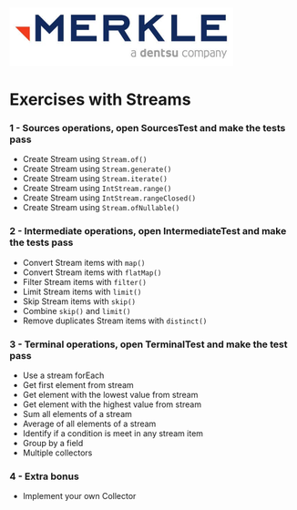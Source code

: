 ![Merkle](merkle-logo.png "Merkle")

# Exercises with Streams

### 1 - Sources operations, open SourcesTest and make the tests pass
- Create Stream using `Stream.of()`
- Create Stream using `Stream.generate()`
- Create Stream using `Stream.iterate()`
- Create Stream using `IntStream.range()`
- Create Stream using `IntStream.rangeClosed()`
- Create Stream using `Stream.ofNullable()`

### 2 - Intermediate operations, open IntermediateTest and make the tests pass
- Convert Stream items with `map()`
- Convert Stream items with `flatMap()`
- Filter Stream items with `filter()`
- Limit Stream items with `limit()`
- Skip Stream items with `skip()`
- Combine `skip()` and `limit()`
- Remove duplicates Stream items with `distinct()`

### 3 - Terminal operations, open TerminalTest and make the test pass
- Use a stream forEach
- Get first element from stream
- Get element with the lowest value from stream
- Get element with the highest value from stream
- Sum all elements of a stream
- Average of all elements of a stream
- Identify if a condition is meet in any stream item
- Group by a field
- Multiple collectors

### 4 - Extra bonus
- Implement your own Collector 